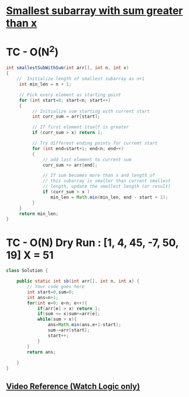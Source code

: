 # **[Smallest subarray with sum greater than x](https://practice.geeksforgeeks.org/problems/smallest-subarray-with-sum-greater-than-x5651/1#)**
# TC - O(N<sup>2</sup>)
```java
int smallestSubWithSum(int arr[], int n, int x)
{
    //  Initialize length of smallest subarray as n+1
     int min_len = n + 1;

     // Pick every element as starting point
     for (int start=0; start<n; start++)
     {
          // Initialize sum starting with current start
          int curr_sum = arr[start];

          // If first element itself is greater
          if (curr_sum > x) return 1;

          // Try different ending points for curremt start
          for (int end=start+1; end<n; end++)
          {
              // add last element to current sum
              curr_sum += arr[end];

              // If sum becomes more than x and length of
              // this subarray is smaller than current smallest
              // length, update the smallest length (or result)
              if (curr_sum > x )
                 min_len = Math.min(min_len, end - start + 1);
          }
     }
     return min_len;
}
```
# TC - O(N) Dry Run : [1, 4, 45, -7, 50, 19] X = 51
```java
class Solution {

    public static int sb(int arr[], int n, int x) {
        // Your code goes here 
        int start=0,sum=0;
        int ans=n+1;
        for(int e=0; e<n; e++){
            if(arr[e] > x) return 1;
            if(sum <= x)sum+=arr[e];
            while(sum > x){
                ans=Math.min(ans,e+1-start);
                sum-=arr[start];
                start++;
            }
        }
        return ans;
        
    }
}
```
## **[Video Reference (Watch Logic only)](https://youtu.be/b7wMv62Y1l4)**
